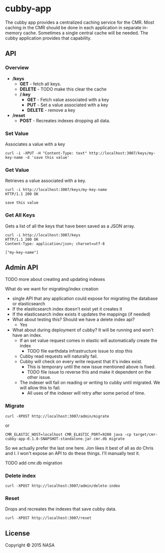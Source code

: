 # cubby-app

The cubby app provides a centralized caching service for the CMR. Most caching in the CMR should be done in each application in separate in-memory cache. Sometimes a single central cache will be needed. The cubby application provides that capability.
## API

### Overview

  * **/keys**
    * **GET** - fetch all keys.
    * **DELETE** - TODO make this clear the cache
    * **/:key**
      * **GET** - Fetch value associated with a key
      * **PUT** - Set a value associated with a key
      * **DELETE** - remove a key
  * **/reset**
    * **POST** - Recreates indexes dropping all data.


### Set Value

Associates a value with a key

    curl -i -XPUT -H "Content-Type: text" http://localhost:3007/keys/my-key-name -d 'save this value'

### Get Value

Retrieves a value associated with a key.

```
curl -i http://localhost:3007/keys/my-key-name
HTTP/1.1 200 OK

save this value
```


### Get All Keys

Gets a list of all the keys that have been saved as a JSON array.

```
curl -i http://localhost:3007/keys
HTTP/1.1 200 OK
Content-Type: application/json; charset=utf-8

["my-key-name"]
```


## Admin API

TODO more about creating and updating indexes


What do we want for migrating/index creation

  * single API that any application could expose for migrating the database or elasticsearch
  * If the elasticsearch index doesn't exist yet it creates it
  * If the elasticsearch index exists it updates the mappings (if needed)
  * What about testing this? Should we have a delete index api?
    * Yes
  * What about during deployment of cubby? It will be running and won't have an index.
    * If an set value request comes in elastic will automatically create the index
      * TODO file earthdata infrastructure issue to stop this
    * Cubby read requests will naturally fail.
    * Cubby will check on every write request that it's index exist.
      * This is temporary until the new issue mentioned above is fixed.
      * TODO file issue to reverse this and make it dependent on the other issue.
    * The indexer will fail on reading or writing to cubby until migrated. We will allow this to fail.
      * All uses of the indexer will retry after some period of time.

### Migrate

    curl -XPOST http://localhost:3007/admin/migrate

or

    CMR_ELASTIC_HOST=localhost CMR_ELASTIC_PORT=9200 java -cp target/cmr-cubby-app-0.1.0-SNAPSHOT-standalone.jar cmr.db migrate


So we actually prefer the last one here. Jon likes it best of all as do Chris and I. I won't expose an API to do these things. I'll manually test it.

TODO add cmr.db migration


### Delete index

    curl -XPOST http://localhost:3007/admin/delete-index




### Reset

Drops and recreates the indexes that save cubby data.

    curl -XPOST http://localhost:3007/reset


## License

Copyright © 2015 NASA
